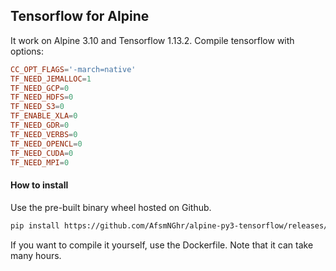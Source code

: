 ## Tensorflow for Alpine

It work on Alpine 3.10 and Tensorflow 1.13.2.
Compile tensorflow with options:

```conf
CC_OPT_FLAGS='-march=native'
TF_NEED_JEMALLOC=1
TF_NEED_GCP=0
TF_NEED_HDFS=0
TF_NEED_S3=0
TF_ENABLE_XLA=0
TF_NEED_GDR=0
TF_NEED_VERBS=0
TF_NEED_OPENCL=0
TF_NEED_CUDA=0
TF_NEED_MPI=0
```

#### How to install

Use the pre-built binary wheel hosted on Github.

```sh
pip install https://github.com/AfsmNGhr/alpine-py3-tensorflow/releases/download/alpine3.10-python3.7.4-tensorflow1.13.2/tensorflow-1.13.2-cp37-cp37m-linux_x86_64.whl
```

If you want to compile it yourself, use the Dockerfile. Note that it can take many hours.
